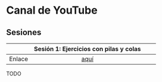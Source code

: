 # Canal de YouTube 



## Sesiones


|   |Sesión 1: Ejercicios con pilas y colas   |   |   |
|:-:|:-:|:-:|:-:|
|Enlace | [aquí](https://www.youtube.com/watch?v=hjV0YbmqF5Q)  |   |   |



TODO

